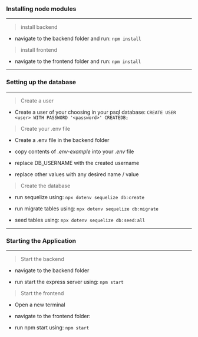 ### **Installing node modules**
------------------------------------------------

> install backend

- navigate to the backend folder and run:
    `npm install`

> install frontend

- navigate to the frontend folder and run:
    `npm install`
------------------------------------------------
### **Setting up the database**
------------------------------------------------

> Create a user

- Create a user of your choosing in your psql database:
    `CREATE USER <user> WITH PASSWORD '<password>' CREATEDB;`

> Create your .env file

- Create a .env file in the backend folder

- copy contents of *.env-example* into your *.env* file

- replace DB_USERNAME with the created username

- replace other values with any desired name / value

> Create the database

- run sequelize using:
    `npx dotenv sequelize db:create`

- run migrate tables using:
    `npx dotenv sequelize db:migrate`

- seed tables using:
    `npx dotenv sequelize db:seed:all`

-----------------------------------------------
### **Starting the Application**
-----------------------------------------------

> Start the backend

- navigate to the backend folder

- run start the express server using:
    `npm start`

> Start the frontend

- Open a new terminal

- navigate to the frontend folder:

- run npm start using:
    `npm start`
